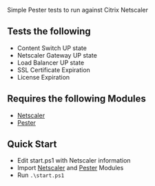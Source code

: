 Simple Pester tests to run against Citrix Netscaler

## Tests the following
 - Content Switch UP state
 - Netscaler Gateway UP state
 - Load Balancer UP state
 - SSL Certificate Expiration
 - License Expiration

## Requires the following Modules
 - [Netscaler](https://github.com/devblackops/NetScaler)
 - [Pester](https://github.com/pester/Pester)

## Quick Start
 - Edit start.ps1 with Netscaler information
 - Import [Netscaler](https://github.com/devblackops/NetScaler) and [Pester](https://github.com/pester/Pester) Modules
 - Run `.\start.ps1`